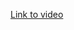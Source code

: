 [Link to video](https://www.youtube.com/watch?v=GRtSc2Mp0WI&list=PLQVvvaa0QuDf2_A04M-m0WubgLf2_geR6)
